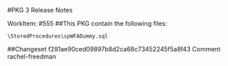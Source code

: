 #PKG 3 Release Notes

WorkItem:
#555
##This PKG contain the following files:
```
\StoredProcedures\spWFADummy.sql
```

##Changeset f281ae90ced09897b8d2ca68c73452245f5a8f43 Comment
rachel-freedman
